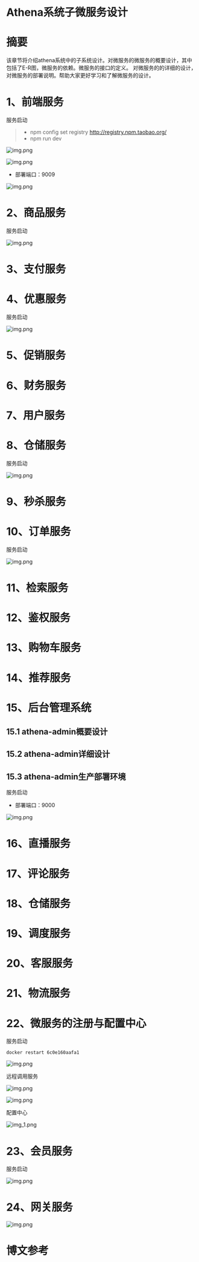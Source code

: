 # Athena系统子微服务设计

# 摘要
该章节将介绍athena系统中的子系统设计。对微服务的微服务的概要设计，其中包括了E-R图，微服务的依赖。微服务的接口的定义。
对微服务的的详细的设计，对微服务的部署说明。帮助大家更好学习和了解微服务的设计。

# 1、前端服务

服务启动
> - npm config set registry http://registry.npm.taobao.org/
> - npm run dev

![img.png](images/vue-dev.png)

![img.png](images/vue-login.png)

- 部署端口：9009

![img.png](images/athena-vue端口号.png)


# 2、商品服务

服务启动

![img.png](images/MicroService.png)

# 3、支付服务

# 4、优惠服务

服务启动

![img.png](images/MicroService.png)

# 5、促销服务

# 6、财务服务

# 7、用户服务

# 8、仓储服务

服务启动

![img.png](images/MicroService.png)

# 9、秒杀服务

# 10、订单服务

服务启动

![img.png](images/MicroService.png)

# 11、检索服务

# 12、鉴权服务

# 13、购物车服务

# 14、推荐服务

# 15、后台管理系统

## 15.1 athena-admin概要设计


## 15.2 athena-admin详细设计


## 15.3 athena-admin生产部署环境


服务启动

- 部署端口：9000

![img.png](images/athena-admin.png)

# 16、直播服务

# 17、评论服务

# 18、仓储服务

# 19、调度服务

# 20、客服服务

# 21、物流服务

# 22、微服务的注册与配置中心

服务启动

```shell
docker restart 6c0e160aafa1
```

![img.png](images/nacos.png)

远程调用服务

![img.png](images/远程调用服务启动.png)

![img.png](images/远程调用.png)

配置中心

![img_1.png](images/nacos-dev.png)


# 23、会员服务

服务启动

![img.png](images/MicroService.png)


# 24、网关服务

![img.png](Springcloud-getway.png)



# 博文参考